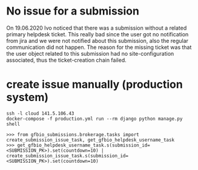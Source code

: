 # No issue for a submission

On 19.06.2020 Ivo noticed that there was a submission without a related primary
helpdesk ticket. This really bad since the user got no notification from jira
and we were not notified about this submission, also the regular communication 
did not happen. The reason for the missing ticket was that the user object related to 
this submission had no site-configuration associated, thus the ticket-creation chain
failed.

# create issue manually (production system)

    ssh -l cloud 141.5.106.43
    docker-compose -f production.yml run --rm django python manage.py shell
    
    >>> from gfbio_submissions.brokerage.tasks import create_submission_issue_task, get_gfbio_helpdesk_username_task
    >>> get_gfbio_helpdesk_username_task.s(submission_id=<SUBMISSION_PK>).set(countdown=10) | create_submission_issue_task.s(submission_id=<SUBMISSION_PK>).set(countdown=10)